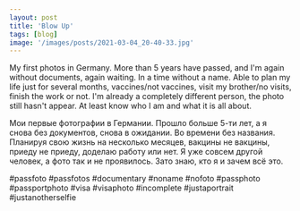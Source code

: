 ```yaml
---
layout: post
title: 'Blow Up'
tags: [blog]
image: '/images/posts/2021-03-04_20-40-33.jpg'
---
```


My first photos in Germany.  More than 5 years have passed, and I'm again without documents, again waiting. In a time without a name. Able to plan my life just for several months, vaccines/not vaccines, visit my brother/no visits, finish the work or not. I'm already a completely different person, the photo still hasn't appear. At least know who I am and what it is all about.

Мои первые фотографии в Германии. Прошло больше 5-ти лет, а я снова без документов, снова в ожидании. Во времени без названия. Планируя свою жизнь на несколько месяцев, вакцины не вакцины, приеду не приеду, доделаю работу или нет. Я уже совсем другой человек, а фото так и не проявилось. Зато знаю, кто я и зачем всё это.

#passfoto #passfotos #documentary #noname #nofoto #passphoto #passportphoto #visa #visaphoto #incomplete #justaportrait #justanotherselfie
